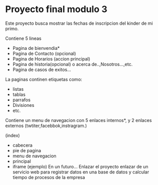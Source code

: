 # Proyecto final modulo 3

Este proyecto busca mostrar las fechas de inscripcion del kinder de mi primo.

Contiene 5 lineas
- Pagina de bienvendia*
- Pagina de Contacto (opcional)
- Pagina de Horarios (accion principal)
- Pagina de historia(opcional) o acerca de..,Nosotros...,etc.
- Pagina de casos de exitos...

La paginas continen etiquetas como:
- listas
- tablas
- parrafos
- Divisiones
- etc.

Contiene un menu de navegacion con 5 enlaces internos*, y 2 enlaces externos (twtiter,facebbok,instragram.)

(index)
- cabecera
- pie de pagina
- menu de navegacion
- principal
- iframe
(ejemplo)
En un futuro... 
Enlazar el proyecto enlazar de un servicio web para registrar datos en una base de datos y calcular tiempo de procesos de la empresa
